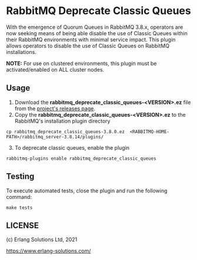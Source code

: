 # RabbitMQ Deprecate Classic Queues

With the emergence of Quorum Queues in RabbitMQ 3.8.x, operators are now seeking means of being able disable the use of Classic Queues within their RabbitMQ environments with minimal service impact. This plugin allows operators to disable the use of Classic Queues on RabbitMQ installations.

**NOTE:** For use on clustered environments, this plugin must be activated/enabled on ALL cluster nodes. 


## Usage

1. Download the **rabbitmq\_deprecate\_classic\_queues\-\<VERSION\>.ez** file from the [project's releases page](https://github.com/Ayanda-D/rabbitmq-deprecate-classic-queues/releases).
2. Copy the **rabbitmq_deprecate\_classic\_queues\-\<VERSION\>.ez** to the RabbitMQ's installation plugin directory

 ```
cp rabbitmq_deprecate_classic_queues-3.8.0.ez  <RABBITMQ-HOME-PATH>/rabbitmq_server-3.8.14/plugins/
```


3. To deprecate classic queues, enable the plugin

 ```
rabbitmq-plugins enable rabbitmq_deprecate_classic_queues
```



## Testing

To execute automated tests, close the plugin and run the following command:


```
make tests
```


## LICENSE

(c) Erlang Solutions Ltd, 2021

https://www.erlang-solutions.com/